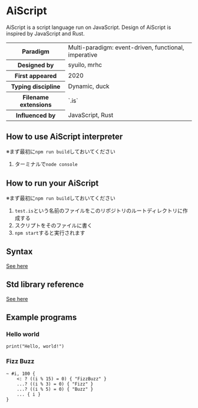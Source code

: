 # AiScript
AiScript is a script language run on JavaScript.
Design of AiScript is inspired by JavaScript and Rust.

<table>
	<tr>
		<th>Paradigm</th>
		<td>Multi-paradigm: event-driven, functional, imperative</td>
	</tr>
	<tr>
		<th>Designed by</th>
		<td>syuilo, mrhc</td>
	</tr>
	<tr>
		<th>First appeared</th>
		<td>2020</td>
	</tr>
	<tr>
		<th>Typing discipline</th>
		<td>Dynamic, duck</td>
	</tr>
	<tr>
		<th>Filename extensions</th>
		<td>`.is`</td>
	</tr>
	<tr>
		<th>Influenced by</th>
		<td>JavaScript, Rust</td>
	</tr>
</table>

## How to use AiScript interpreter
※まず最初に`npm run build`しておいてください

1. ターミナルで`node console`

## How to run your AiScript
※まず最初に`npm run build`しておいてください

1. `test.is`という名前のファイルをこのリポジトリのルートディレクトリに作成する
2. スクリプトをそのファイルに書く
3. `npm start`すると実行されます

## Syntax
[See here](./docs/syntax.md)

## Std library reference
[See here](./docs/std.md)

## Example programs
### Hello world
```
print("Hello, world!")
```

### Fizz Buzz
```
~ #i, 100 {
	<: ? ((i % 15) = 0) { "FizzBuzz" }
	...? ((i % 3) = 0) { "Fizz" }
	...? ((i % 5) = 0) { "Buzz" }
	... { i }
}
```
